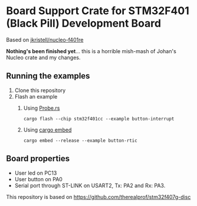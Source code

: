 # Board Support Crate for STM32F401 (Black Pill) Development Board

Based on
[jkristell/nucleo-f401re](https://github.com/jkristell/nucleo-f401re)

**Nothing's been finished yet**...
this is a horrible mish-mash of Johan's Nucleo crate and my changes.

## Running the examples

1. Clone this repository
2. Flash an example
    1. Using [Probe.rs](https://crates.io/crates/probe-rs)

        ```cargo flash --chip stm32f401cc --example button-interrupt```

    2. Using [cargo embed](https://crates.io/crates/cargo-embed)

        ```cargo embed --release --example button-rtic```

## Board properties

* User led on PC13
* User button on PA0
* Serial port through ST-LINK on USART2, Tx: PA2 and Rx: PA3.

This repository is based on https://github.com/therealprof/stm32f407g-disc

